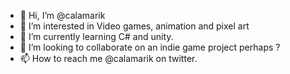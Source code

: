 - 👋 Hi, I’m @calamarik
- 👀 I’m interested in Video games, animation and pixel art
- 🌱 I’m currently learning C# and unity.
- 💞️ I’m looking to collaborate on an indie game project perhaps ?
- 📫 How to reach me @calamarik on twitter.

<!---
calamarik/calamarik is a ✨ special ✨ repository because its `README.md` (this file) appears on your GitHub profile.
You can click the Preview link to take a look at your changes.
--->
